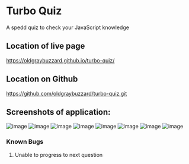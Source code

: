 # Turbo Quiz
A spedd quiz to check your JavaScript knowledge

## Location of live page
https://oldgraybuzzard.github.io/turbo-quiz/

## Location on Github
https://github.com/oldgraybuzzard/turbo-quiz.git

## Screenshots of application:
![image](https://user-images.githubusercontent.com/61666382/133951077-38e80bea-2f2d-4a22-9e93-02d94b76737a.png)
![image](https://user-images.githubusercontent.com/61666382/133951095-8e0e5a7f-f193-409d-ab87-910cfe460ba1.png)
![image](https://user-images.githubusercontent.com/61666382/133951183-e0a4f647-1ff4-4f60-9116-1d4adb3387e3.png)
![image](https://user-images.githubusercontent.com/61666382/133951213-2c3e1756-2c78-45e5-b984-89f1fec18405.png)
![image](https://user-images.githubusercontent.com/61666382/133951242-2eea9763-8f37-44bf-b6f4-727b6321f1cb.png)
![image](https://user-images.githubusercontent.com/61666382/133951264-04174945-5f97-4903-a13b-73fe72addc06.png)
![image](https://user-images.githubusercontent.com/61666382/133951280-47b9244a-7ea9-4319-b7e2-0693761b191a.png)
![image](https://user-images.githubusercontent.com/61666382/133951320-41696500-9102-484e-9e9c-f2aea003c571.png)

### Known Bugs
1. Unable to progress to next question
